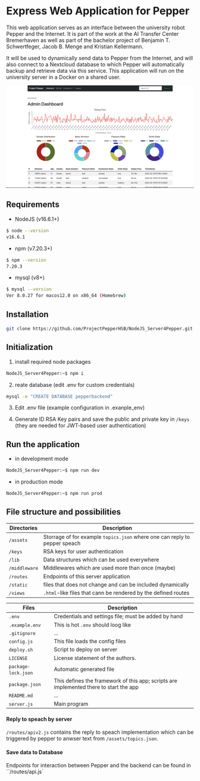 # Express Web Application for Pepper

This web application serves as an interface between the university robot Pepper and the Internet. It is part of the work at the AI Transfer Center Bremerhaven as well as part of the bachelor project of Benjamin T. Schwertfeger, Jacob B. Menge and Kristian Kellermann.

It will be used to dynamically send data to Pepper from the Internet, and will also connect to a Nextcloud database to which Pepper will automatically backup and retrieve data via this service. This application will run on the university server in a Docker on a shared user.

![Dashboard Image](static/images/dashboard.png?raw=true "Dashboard")

## Requirements

- NodeJS (v16.6.1+)

```bash
$ node --version
v16.6.1
```

- npm (v7.20.3+)

```bash
$ npm --version
7.20.3
```

- mysql (v8+)

```bash
$ mysql --version
Ver 8.0.27 for macos12.0 on x86_64 (Homebrew)
```

## Installation

```bash
git clone https://github.com/ProjectPepperHSB/NodeJS_Server4Pepper.git
```

## Initialization

1. install required node packages

```bash
NodeJS_Server4Pepper:~$ npm i
```

2. reate database (edit .env for custom credentials)

```bash
mysql -e "CREATE DATABASE pepperbackend"
```

3. Edit .env file (example configuration in .exanple_env)

4. Generate ID RSA Key pairs and save the public and private key in `/keys` (they are needed for JWT-based user authentication)

## Run the application

- in development mode

```bash
NodeJS_Server4Pepper:~$ npm run dev
```

- in production mode

```bash
NodeJS_Server4Pepper:~$ npm run prod
```

## File structure and possibilities

|Directories|Description|
|--------|--------|
|`/assets`|Storrage of for example `topics.json` where one can reply to pepper speach|
|`/keys`|RSA keys for user authentication|
|`/lib`|Data structures which can be used everywhere|
|`/middleware`|Middlewares which are used more than once (maybe)|
|`/routes`|Endpoints of this server application|
|`/static`|files that does not change and can be included dynamically|
|`/views`|`.html`-like files that cann be rendered by the defined routes|

|Files|Description|
|-----|-----|
|`.env`|Credentials and settings file; must be added by hand|
|`.example.env`|This is hot `.env` should loog like|
|`.gitignore`|...|
|`config.js`|This file loads the config files|
|`deploy.sh`|Script to deploy on server|
|`LICENSE`|License statement of the authors.|
|`package-lock.json`|Automatic generated file|
|`package.json`|This defines the framework of this app; scripts are implemented there to start the app|
|`README.md`|...|
|`server.js`|Main program|


#### Reply to speach by server
`/routes/apiv2.js` contains the reply to speach implementation which can be triggered by pepper to anwser text from `/assets/topics.json`. 

#### Save data to Database 
Endpoints for interaction between Pepper and the backend can be found in ``/routes/api.js`
